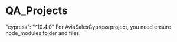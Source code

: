 # QA_Projects

"cypress": "^10.4.0"
For AviaSalesCypress project, you need ensure node_modules folder and files.

